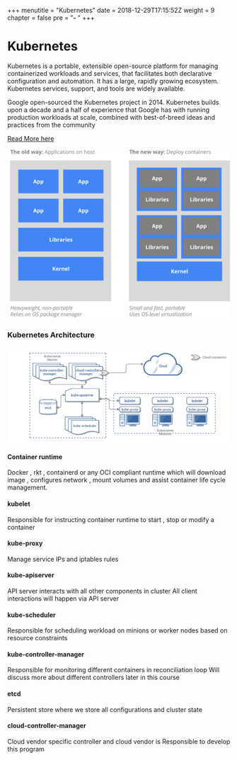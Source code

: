 +++
menutitle = "Kubernetes"
date = 2018-12-29T17:15:52Z
weight = 9
chapter = false
pre = "<b>- </b>"
+++

# Kubernetes

Kubernetes is a portable, extensible open-source platform for managing containerized workloads and services, that facilitates both declarative configuration and automation. It has a large, rapidly growing ecosystem. Kubernetes services, support, and tools are widely available.

Google open-sourced the Kubernetes project in 2014. Kubernetes builds upon a decade and a half of experience that Google has with running production workloads at scale, combined with best-of-breed ideas and practices from the community

[Read More here](https://kubernetes.io/docs/concepts/overview/what-is-kubernetes/)

![Container and Kubernetes](kubernetes.svg)


### Kubernetes Architecture

![Container and Kubernetes](kubernetes-architecture.png)

#### Container runtime

Docker , rkt , containerd or any OCI compliant runtime which will download image , configures network , mount volumes and assist container life cycle management.

#### kubelet

Responsible for instructing container runtime to start , stop or modify a container

#### kube-proxy

Manage service IPs and iptables rules

#### kube-apiserver

API server interacts with all other components in cluster
All client interactions will happen via API server

#### kube-scheduler

Responsible for scheduling workload on minions or worker nodes based on resource constraints

#### kube-controller-manager

Responsible for monitoring different containers in reconciliation loop
Will discuss more about different controllers later in this course

#### etcd

Persistent store where we store all configurations and cluster state

#### cloud-controller-manager

Cloud vendor specific controller and cloud vendor is Responsible to develop this program
